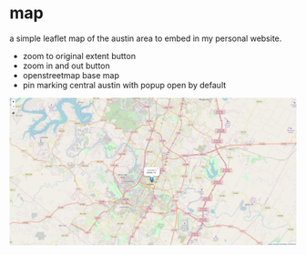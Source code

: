 # map

a simple leaflet map of the austin area to embed in my personal website.

- zoom to original extent button
- zoom in and out button
- openstreetmap base map
- pin marking central austin with popup open by default

![map image](images/map.jpg)
